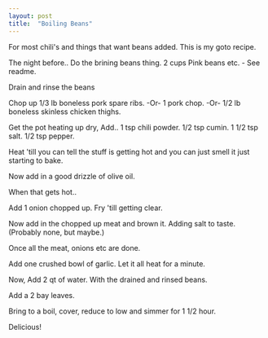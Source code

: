 ```yaml
---
layout: post
title:  "Boiling Beans"
---
```



For most chili's and things that want beans added. This is my goto recipe.

The night before.. Do the brining beans thing. 2 cups Pink beans etc. - See readme.

Drain and rinse the beans

Chop up 1/3 lb boneless pork spare ribs.
-Or- 1 pork chop.
-Or- 1/2 lb boneless skinless chicken thighs.


Get the pot heating up dry, Add..
1 tsp chili powder.
1/2 tsp cumin.
1 1/2 tsp salt.
1/2 tsp pepper.

Heat 'till you can tell the stuff is getting hot and you can just smell it just starting to bake.

Now add in a good drizzle of olive oil.

When that gets hot..

Add 1 onion chopped up. Fry 'till getting clear.

Now add in the chopped up meat and brown it. Adding salt to taste. (Probably none, but maybe.)

Once all the meat, onions etc are done.

Add one crushed bowl of garlic. Let it all heat for a minute.

Now, Add 2 qt of water. With the drained and rinsed beans.

Add a 2 bay leaves.

Bring to a boil, cover, reduce to low and simmer for 1 1/2 hour.

Delicious!
